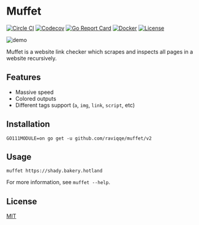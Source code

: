 # Muffet

[![Circle CI](https://img.shields.io/circleci/project/github/raviqqe/muffet/master.svg?style=flat-square)](https://circleci.com/gh/raviqqe/muffet)
[![Codecov](https://img.shields.io/codecov/c/github/raviqqe/muffet.svg?style=flat-square)](https://codecov.io/gh/raviqqe/muffet)
[![Go Report Card](https://goreportcard.com/badge/github.com/raviqqe/muffet?style=flat-square)](https://goreportcard.com/report/github.com/raviqqe/muffet)
[![Docker](https://img.shields.io/badge/docker-available-blue.svg?style=flat-square)](https://hub.docker.com/r/raviqqe/muffet)
[![License](https://img.shields.io/github/license/raviqqe/muffet.svg?style=flat-square)](LICENSE)

![demo](img/demo.gif)

Muffet is a website link checker which scrapes and inspects all pages in a
website recursively.

## Features

- Massive speed
- Colored outputs
- Different tags support (`a`, `img`, `link`, `script`, etc)

## Installation

```
GO111MODULE=on go get -u github.com/raviqqe/muffet/v2
```

## Usage

```
muffet https://shady.bakery.hotland
```

For more information, see `muffet --help`.

## License

[MIT](LICENSE)

